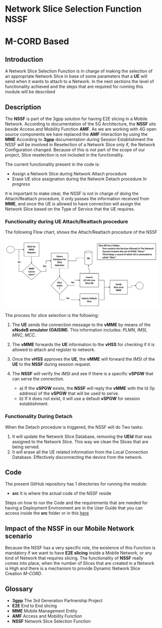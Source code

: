 # Network Slice Selection Function NSSF
# M-CORD Based
## Introduction
A Network Slice Selection Function is in charge of making the selection of an appropriate Network Slice in base of some parameters that a **UE** will send when it wants to attach to a Network. In the next sections the level of functionality achieved and the steps that are required for running this module will be described

## Description
The **NSSF** is part of the 3gpp solution for having E2E slicing in a Mobile Network. According to documentation of the 5G Architecture,
the **NSSF** sits beside Access and Mobility Function **AMF**. As we are working with 4G open source components we have replaced the **AMF**  interaction by using the **MME**
According to **3gpp** documentation during Session Establishment the NSSF will be involved in Reselection of a Network Slice only if, the Network Configuration changed. Because of this is not part of the scope of our project, Slice reselection is not included in the functionality.

The current functionality present in the code is:
- Assign a Network Slice during Network Attach procedure
- Erase UE slice assignation during the Network Detach procedure *In progress*

It is important to make clear, the NSSF is not in charge of doing the Attach/Reattach procedure, it only passes the information received from **MME**, and once the UE is allowed to have connection will assign the Network Slice based on the Type of Service that the UE requires.

### Functionality during UE Attach/Reattach procedure
The following Flow chart, shows the Attach/Reattach procedure of the NSSF

![ALT text](/Images/NSSF.png "Flowchart of the Network Slice Selection Function")

The process for slice selection is the following:
 1. The **UE** sends the connection message to the **vMME** by means of the **eNodeB emulator (OAISIM)**. This information includes: *PLMN, IMSI, MNC, MCC.*

 2. The **vMME** forwards the **UE** information to the **vHSS** for checking if it is allowed to attach and register to network.

 3. Once the **vHSS** approves the **UE**, the **vMME** will forward the *IMSI* of the **UE** to the **NSSF** during session request.

 4. The **NSSF** will verify the *IMSI* and see if there is a specific **vSPGW** that can serve the connection.
    - a)	If the **vSPGW** exists, the **NSSF** will reply the **vMME** with the Id (Ip address) of the **vSPGW** that will be  used to serve.
    - b)	If it does not exist, it will use a default **vSPGW** for session establishment.

### Functionality During Detach

When the Detach procedure is triggered, the NSSF will do Two tasks:
1. It will update the Network Slice Database, removing the **UEId** that was assigned to the Network Slice. This way we clean the Slices that are being served.
2. It will erase all the UE related information from the Local Connection Database. Effectively disconnecting the device from the network.

## Code

The present GitHub repository has 1 directories for running the module:
  - **src** It is where the actual code of the NSSF reside

Steps on how to run the Code and the requirements that are needed for having a Deployment Environment are in the User Guide that you can access inside the **src** folder or in this [here](https://github.com/ncl427/NSSF/blob/master/src/UserGuide.md)

## Impact of the NSSF in our Mobile Network scenario

Because the NSSF has a very specific role, the existence of this Function is mandatory if we want to have **E2E slicing** inside a Mobile Network, or any kind of Network that requires slicing. The functionality of **NSSF** really comes into place, when the number of Slices that are created in a Network is High and there is a mechanism to provide Dynamic Network Slice Creation *M-CORD*.

## Glossary
- **3gpp** The 3rd Generation Partnership Project
- **E2E** End to End slicing
- **MME** Mobile Management Entity
- **AMF** Access and Mobility Function
- **NSSF** Network Slice Selection Function
